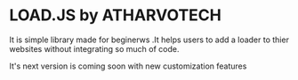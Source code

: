 # LOAD.JS by ATHARVOTECH
It is simple library made for beginerws .It helps users to add a loader to thier websites without integrating so much of code.

It's next version is coming soon with new customization features
